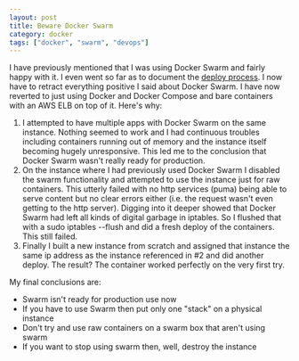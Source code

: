 ```yaml
---
layout: post
title: Beware Docker Swarm
category: docker
tags: ["docker", "swarm", "devops"]
---
```

I have previously mentioned that I was using Docker Swarm and fairly happy with it.  I even went so far as to document the [deploy process](http://fuzzyblog.io/blog/devops/2017/06/20/no-ci-and-no-cd-deploying-docker-swarm-with-bash-and-ansible.html).  I now have to retract everything positive I said about Docker Swarm.  I have now reverted to just using Docker and Docker Compose and bare containers with an AWS ELB on top of it.  Here's why:

1.  I attempted to have multiple apps with Docker Swarm on the same instance.  Nothing seemed to work and I had continuous troubles including containers running out of memory and the instance itself becoming hugely unresponsive.  This led me to the conclusion that Docker Swarm wasn't really ready for production.
2.  On the instance where I had previously used Docker Swarm I disabled the swarm functionality and attempted to use the instance just for raw containers.  This utterly failed with no http services (puma) being able to serve content but no clear errors either (i.e. the request wasn't even getting to the http server).  Digging into it deeper showed that Docker Swarm had left all kinds of digital garbage in iptables.  So I flushed that with a sudo iptables --flush and did a fresh deploy of the containers.  This still failed.
3.  Finally I built a new instance from scratch and assigned that instance the same ip address as the instance referenced in #2 and did another deploy.  The result?  The container worked perfectly on the very first try.

My final conclusions are:

* Swarm isn't ready for production use now
* If you have to use Swarm then put only one "stack" on a physical instance
* Don't try and use raw containers on a swarm box that aren't using swarm
* If you want to stop using swarm then, well, destroy the instance
